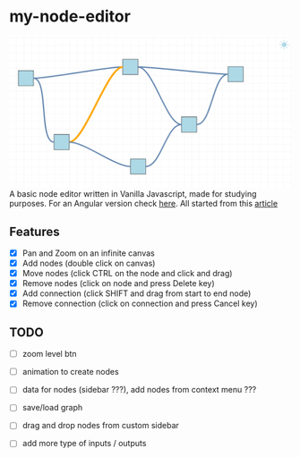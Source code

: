 # my-node-editor

![node_editor](./docs/my_node_editor.png)
A basic node editor written in Vanilla Javascript, made for studying purposes. For an Angular version check [here](https://github.com/LorenzoCorbella74/node-editor). All started from this [article](https://harrisonmilbradt.com/articles/canvas-panning-and-zooming)

## Features
- [x] Pan and Zoom on an infinite canvas
- [x] Add nodes (double click on canvas)
- [x] Move nodes (click CTRL on the node and click and drag)
- [x] Remove nodes (click on node and press Delete key)
- [x] Add connection (click SHIFT and drag from start to end node)
- [x] Remove connection (click on connection and press Cancel key)

## TODO
- [ ] zoom level btn
- [ ] animation to create nodes
- [ ] data for nodes (sidebar ???), add nodes from context menu ???
- [ ] save/load graph
- [ ] drag and drop nodes from custom sidebar 
- [ ] add more type of inputs / outputs 



